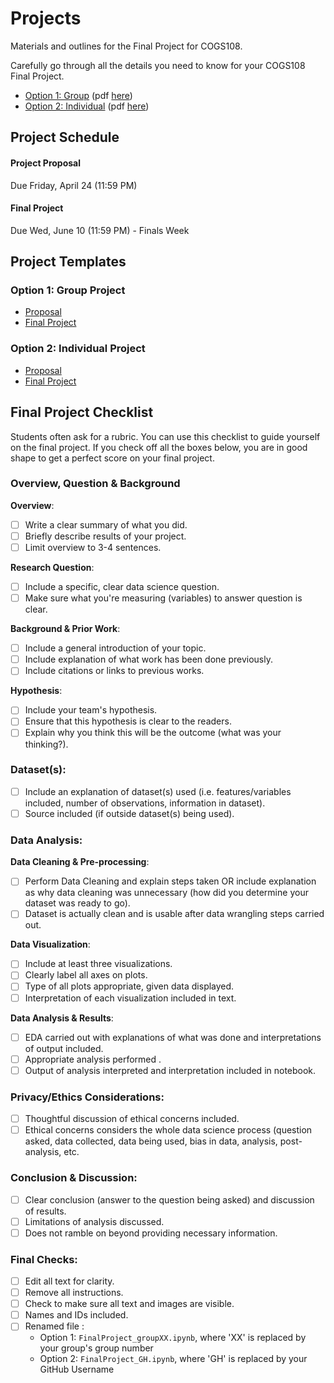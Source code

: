 # Projects 

Materials and outlines for the Final Project for COGS108.

Carefully go through all the details you need to know for your COGS108 Final Project.

- [Option 1: Group](https://github.com/COGS108/Projects/blob/master/Option1_Group/FinalProject_Guidelines.md) (pdf [here](https://github.com/COGS108/Projects/blob/master/Option1_Group/FinalProject_Guidelines.pdf))
- [Option 2: Individual](https://github.com/COGS108/Projects/blob/master/Option2_Individual/FinalProject_Guidelines.md) (pdf [here](https://github.com/COGS108/Projects/blob/master/Option2_Individual/FinalProject_Guidelines.pdf))


## Project Schedule

#### Project Proposal
Due Friday, April 24 (11:59 PM)    

#### Final Project
Due Wed, June 10 (11:59 PM) - Finals Week

## Project Templates

### Option 1: Group Project
* [Proposal](https://github.com/COGS108/Projects/blob/master/Option1_Group/ProjectProposal_groupXX.ipynb)
* [Final Project](https://github.com/COGS108/Projects/blob/master/Option1_Group/FinalProject_groupXX.ipynb)

### Option 2: Individual Project
* [Proposal](https://github.com/COGS108/Projects/blob/master/Option2_Individual/ProjectProposal_PID.ipynb)
* [Final Project](https://github.com/COGS108/Projects/blob/master/Option2_Individual/FinalProject_GH.ipynb)

## Final Project Checklist

Students often ask for a rubric. You can use this checklist to guide yourself on the final project. If you check off all the boxes below, you are in good shape to get a perfect score on your final project.

### Overview, Question & Background

**Overview**:
- [ ] Write a clear summary of what you did.
- [ ] Briefly describe results of your project. 
- [ ] Limit overview to 3-4 sentences.

**Research Question**:
- [ ] Include a specific, clear data science question.
- [ ] Make sure what you're measuring (variables) to answer question is clear.

**Background & Prior Work**:
- [ ] Include a general introduction of your topic.
- [ ] Include explanation of what work has been done previously.
- [ ] Include citations or links to previous works.

**Hypothesis**:
- [ ] Include your team's hypothesis.
- [ ] Ensure that this hypothesis is clear to the readers.
- [ ] Explain why you think this will be the outcome (what was your thinking?).

### Dataset(s):
- [ ] Include an explanation of dataset(s) used (i.e. features/variables included, number of observations, information in dataset).
- [ ] Source included (if outside dataset(s) being used).

### Data Analysis:

**Data Cleaning & Pre-processing**:
- [ ] Perform Data Cleaning and explain steps taken OR include explanation as why data cleaning was unnecessary (how did you determine your dataset was ready to go).
- [ ] Dataset is actually clean and is usable after data wrangling steps carried out.

**Data Visualization**:
- [ ] Include at least three visualizations.
- [ ] Clearly label all axes on plots.
- [ ] Type of all plots appropriate, given data displayed.
- [ ] Interpretation of each visualization included in text.

**Data Analysis & Results**:
- [ ] EDA carried out with explanations of what was done and interpretations of output included.
- [ ] Appropriate analysis performed .
- [ ] Output of analysis interpreted and interpretation included in notebook.

### Privacy/Ethics Considerations:
- [ ] Thoughtful discussion of ethical concerns included.
- [ ] Ethical concerns considers the whole data science process (question asked, data collected, data being used, bias in data, analysis, post-analysis, etc.

### Conclusion & Discussion:
- [ ] Clear conclusion (answer to the question being asked) and discussion of results.
- [ ] Limitations of analysis discussed.
- [ ] Does not ramble on beyond providing necessary information.

### Final Checks:
- [ ] Edit all text for clarity.
- [ ] Remove all instructions.
- [ ] Check to make sure all text and images are visible.
- [ ] Names and IDs included.
- [ ] Renamed file :
	- Option 1: `FinalProject_groupXX.ipynb`, where 'XX' is replaced by your group's group number
	- Option 2: `FinalProject_GH.ipynb`, where 'GH' is replaced by your GitHub Username
